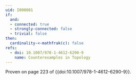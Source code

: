 ```yaml
---
uid: I000081
if:
  and:
  - connected: true
  - strongly-connected: false
  - trivial: false
then:
  cardinality-<-mathfrak(c): false
refs:
  - doi: 10.1007/978-1-4612-6290-9
    name: Counterexamples in Topology
---
```


Proven on page 223 of {{doi:10.1007/978-1-4612-6290-9}}.
